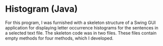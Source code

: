 # Histogram (Java)
For this program, I was furnished with a skeleton structure of a Swing GUI application for displaying letter occurrence histograms for the sentences in a selected text file. The skeleton code was in two files.  These files contain empty methods for four methods, which I developed.
